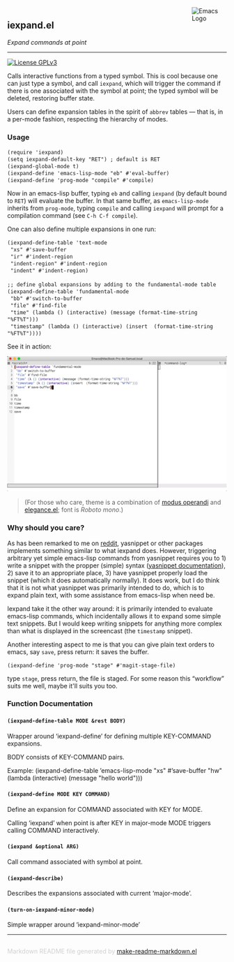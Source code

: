 <img src="https://www.gnu.org/software/emacs/images/emacs.png" alt="Emacs Logo" width="80" height="80" align="right">

## iexpand.el
*Expand commands at point*

---
[![License GPLv3](https://img.shields.io/badge/license-GPL_v3-green.svg)](http://www.gnu.org/licenses/gpl-3.0.html)

Calls interactive functions from a typed symbol. This is cool
because one can just type a symbol, and call `iexpand`, which
will trigger the command if there is one associated with the symbol
at point; the typed symbol will be deleted, restoring buffer state.

Users can define expansion tables in the spirit of `abbrev`
tables — that is, in a per-mode fashion, respecting the hierarchy
of modes.

### Usage


```emacs-lisp
(require 'iexpand)
(setq iexpand-default-key "RET") ; default is RET
(iexpand-global-mode t)
(iexpand-define 'emacs-lisp-mode "eb" #'eval-buffer)
(iexpand-define 'prog-mode "compile" #'compile)
```

Now in an emacs-lisp buffer, typing `eb` and calling
`iexpand` (by default bound to `RET`) will evaluate the buffer.
In that same buffer, as `emacs-lisp-mode` inherits from
`prog-mode`, typing `compile` and calling `iexpand` will
prompt for a compilation command (see `C-h C-f compile`).

One can also define multiple expansions in one run:

```emacs-lisp
(iexpand-define-table 'text-mode
 "xs" #'save-buffer
 "ir" #'indent-region
 "indent-region" #'indent-region
 "indent" #'indent-region)

;; define global expansions by adding to the fundamental-mode table
(iexpand-define-table 'fundamental-mode
 "bb" #'switch-to-buffer
 "file" #'find-file
 "time" (lambda () (interactive) (message (format-time-string "%FT%T")))
 "timestamp" (lambda () (interactive) (insert  (format-time-string "%FT%T"))))

```

See it in action:

![screencast](doc/screencast.gif)

> (For those who care, theme is a combination of [modus
operandi](https://gitlab.com/protesilaos/modus-themes)
and [elegance.el](https://github.com/rougier/elegant-emacs); font
is *Roboto mono*.)

### Why should you care?


As has been remarked to me on [reddit](https://www.reddit.com/r/emacs/comments/hbbqnc/new_package_iexpandel_calling_commands_by/fv8ojfe?utm_source=share&utm_medium=web2x),
yasnippet or other packages implements something similar to what iexpand does.
However, triggering arbitrary yet simple emacs-lisp commands from yasnippet requires you to 1) write a snippet with the propper (simple) syntax ([yasnippet documentation](https://joaotavora.github.io/yasnippet/snippet-development.html#orgcde188c)), 2) save it to an appropriate place, 3) have yasnippet properly load the snippet (which it does automatically normally).
It does work, but I do think that it is not what yasnippet was primarily intended to do, which is to expand plain text, with some assistance from emacs-lisp when need be.

Iexpand take it the other way around: it is primarily intended to evaluate emacs-lisp commands, which incidentally allows it to expand some simple text snippets.
But I would keep writing snippets for anything more complex than what is displayed in the screencast (the `timestamp` snippet).

Another interesting aspect to me is that you can give plain text orders to emacs, say `save`, press return: it saves the buffer.
```emacs-lisp
(iexpand-define 'prog-mode "stage" #'magit-stage-file)
```
type `stage`, press return, the file is staged.
For some reason this “workflow” suits me well, maybe it'll suits you too.

### Function Documentation


#### `(iexpand-define-table MODE &rest BODY)`

Wrapper around ‘iexpand-define’ for defining multiple KEY-COMMAND expansions.

BODY consists of KEY-COMMAND pairs.

Example:
(iexpand-define-table ’emacs-lisp-mode
  "xs" #’save-buffer
  "hw" (lambda (interactive) (message "hello world")))

#### `(iexpand-define MODE KEY COMMAND)`

Define an expansion for COMMAND associated with KEY for MODE.

Calling ‘iexpand’ when point is after KEY in major-mode
MODE triggers calling COMMAND interactively.

#### `(iexpand &optional ARG)`

Call command associated with symbol at point.

#### `(iexpand-describe)`

Describes the expansions associated with current ‘major-mode’.

#### `(turn-on-iexpand-minor-mode)`

Simple wrapper around ‘iexpand-minor-mode’

-----
<div style="padding-top:15px;color: #d0d0d0;">
Markdown README file generated by
<a href="https://github.com/mgalgs/make-readme-markdown">make-readme-markdown.el</a>
</div>
